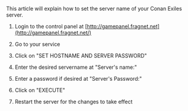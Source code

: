 This article will explain how to set the server name of your Conan Exiles server.  

1.  Login to the control panel at [http://gamepanel.fragnet.net](http://gamepanel.fragnet.net/)
    
2.  Go to your service
    
3.  Click on "SET HOSTNAME AND SERVER PASSWORD"
    
4.  Enter the desired servername at "Server's name:"
    
5.  Enter a password if desired at "Server's Password:"
    
6.  Click on "EXECUTE"
    
7.  Restart the server for the changes to take effect